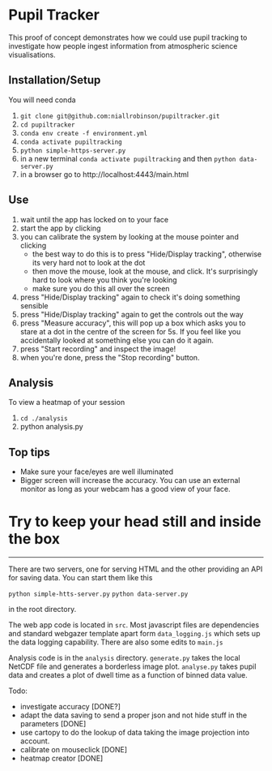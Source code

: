 # Pupil Tracker

This proof of concept demonstrates how we could use pupil tracking to investigate how people ingest information from atmospheric science visualisations.

## Installation/Setup
You will need conda

1. `git clone git@github.com:niallrobinson/pupiltracker.git`
1. `cd pupiltracker`
1. `conda env create -f environment.yml`
1. `conda activate pupiltracking`
1. `python simple-https-server.py`
1. in a new terminal `conda activate pupiltracking` and then `python data-server.py`
1. in a browser go to http://localhost:4443/main.html

## Use
1. wait until the app has locked on to your face
1. start the app by clicking
1. you can calibrate the system by looking at the mouse pointer and clicking
    * the best way to do this is to press "Hide/Display tracking", otherwise its very hard not to look at the dot
    * then move the mouse, look at the mouse, and click. It's surprisingly hard to look where you think you're looking
    * make sure you do this all over the screen
1. press "Hide/Display tracking" again to check it's doing something sensible
1. press "Hide/Display tracking" again to get the controls out the way
1. press "Measure accuracy", this will pop up a box which asks you to stare at a dot in the centre of the screen for 5s. If you feel like you accidentally looked at something else you can do it again.
1. press "Start recording" and inspect the image!
1. when you're done, press the "Stop recording" button.

## Analysis
To view a heatmap of your session
1. `cd ./analysis`
1. python analysis.py

## Top tips
* Make sure your face/eyes are well illuminated
* Bigger screen will increase the accuracy. You can use an external monitor as long as your webcam has a good view of your face.
# Try to keep your head still and inside the box

---

There are two servers, one for serving HTML and the other providing an API for saving data. You can start them like this

`python simple-htts-server.py`
`python data-server.py`

in the root directory.

The web app code is located in `src`. Most javascript files are dependencies and standard webgazer template apart form `data_logging.js` which sets up the data logging capability. There are also some edits to `main.js`

Analysis code is in the `analysis` directory. `generate.py` takes the local NetCDF file and generates a borderless image plot. `analyse.py` takes pupil data and creates a plot of dwell time as a function of binned data value.

Todo:
* investigate accuracy [DONE?]
* adapt the data saving to send a proper json and not hide stuff in the parameters [DONE]
* use cartopy to do the lookup of data taking the image projection into account.
* calibrate on mouseclick [DONE]
* heatmap creator [DONE]